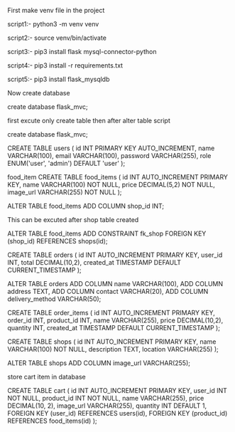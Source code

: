 First make venv file in the project

script1:- python3 -m venv venv

script2:- source venv/bin/activate

script3:- pip3 install flask mysql-connector-python

script4:- pip3 install -r requirements.txt

script5:- pip3 install flask_mysqldb


Now create database

create database flask_mvc;

first excute only create table then after alter table script

create database flask_mvc;

CREATE TABLE users (
    id INT PRIMARY KEY AUTO_INCREMENT,
    name VARCHAR(100),
    email VARCHAR(100),
    password VARCHAR(255),
    role ENUM('user', 'admin') DEFAULT 'user'
);



food_item
CREATE TABLE food_items (
    id INT AUTO_INCREMENT PRIMARY KEY,
    name VARCHAR(100) NOT NULL,
    price DECIMAL(5,2) NOT NULL,
    image_url VARCHAR(255) NOT NULL
);

ALTER TABLE food_items ADD COLUMN shop_id INT;

This can be excuted after shop table created

ALTER TABLE food_items ADD CONSTRAINT fk_shop FOREIGN KEY (shop_id) REFERENCES shops(id);



CREATE TABLE orders (
    id INT AUTO_INCREMENT PRIMARY KEY,
    user_id INT,
    total DECIMAL(10,2),
    created_at TIMESTAMP DEFAULT CURRENT_TIMESTAMP
);

ALTER TABLE orders 
ADD COLUMN name VARCHAR(100),
ADD COLUMN address TEXT,
ADD COLUMN contact VARCHAR(20),
ADD COLUMN delivery_method VARCHAR(50);

CREATE TABLE order_items (
    id INT AUTO_INCREMENT PRIMARY KEY,
    order_id INT,
    product_id INT,
    name VARCHAR(255),
    price DECIMAL(10,2),
    quantity INT,
    created_at TIMESTAMP DEFAULT CURRENT_TIMESTAMP
);

CREATE TABLE shops (
    id INT AUTO_INCREMENT PRIMARY KEY,
    name VARCHAR(100) NOT NULL,
    description TEXT,
    location VARCHAR(255)
);

ALTER TABLE shops ADD COLUMN image_url VARCHAR(255);


store cart item in database

CREATE TABLE cart (
    id INT AUTO_INCREMENT PRIMARY KEY,
    user_id INT NOT NULL,
    product_id INT NOT NULL,
    name VARCHAR(255),
    price DECIMAL(10, 2),
    image_url VARCHAR(255),
    quantity INT DEFAULT 1,
    FOREIGN KEY (user_id) REFERENCES users(id),
    FOREIGN KEY (product_id) REFERENCES food_items(id)
);


